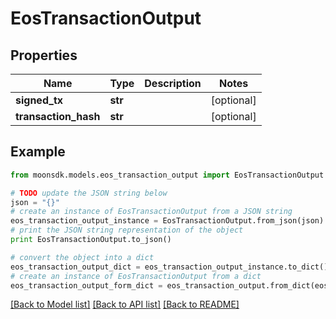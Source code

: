 # EosTransactionOutput


## Properties

Name | Type | Description | Notes
------------ | ------------- | ------------- | -------------
**signed_tx** | **str** |  | [optional] 
**transaction_hash** | **str** |  | [optional] 

## Example

```python
from moonsdk.models.eos_transaction_output import EosTransactionOutput

# TODO update the JSON string below
json = "{}"
# create an instance of EosTransactionOutput from a JSON string
eos_transaction_output_instance = EosTransactionOutput.from_json(json)
# print the JSON string representation of the object
print EosTransactionOutput.to_json()

# convert the object into a dict
eos_transaction_output_dict = eos_transaction_output_instance.to_dict()
# create an instance of EosTransactionOutput from a dict
eos_transaction_output_form_dict = eos_transaction_output.from_dict(eos_transaction_output_dict)
```
[[Back to Model list]](../README.md#documentation-for-models) [[Back to API list]](../README.md#documentation-for-api-endpoints) [[Back to README]](../README.md)


